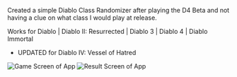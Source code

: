 Created a simple Diablo Class Randomizer after playing the D4 Beta and not having a clue on what class I would play at release. 

Works for Diablo | Diablo II: Resurrected | Diablo 3 | Diablo 4 | Diablo Immortal

- UPDATED for Diablo IV: Vessel of Hatred
 
 ![Game Screen of App](https://github.com/git-ZiMM/Diablo-Class-Randomizer/blob/master/DCR2.png) ![Result Screen of App](https://github.com/git-ZiMM/Diablo-Class-Randomizer/blob/master/DCR3.png)






